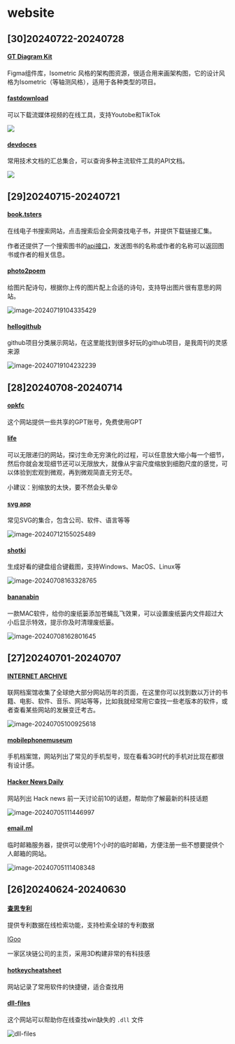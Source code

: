 # website

## [30]20240722-20240728

#### [GT Diagram Kit](https://www.figma.com/community/file/1015543187940120536/gt-diagram-kit-isometric-style)

Figma组件库，Isometric 风格的架构图资源，很适合用来画架构图，它的设计风格为Isometric（等轴测风格），适用于各种类型的项目。



#### [fastdownload](https://www.fastdownload.io/)

可以下载流媒体视频的在线工具，支持Youtobe和TikTok

![](./images/image-20240726103051878.png)



#### [devdoces](https://devdocs.io/)

常用技术文档的汇总集合，可以查询多种主流软件工具的API文档。

![](./../weekly/images/image-20240726110821927.png)



## [29]20240715-20240721

#### [book.tsters](https://book.tstrs.me/)

在线电子书搜索网站，点击搜索后会全网查找电子书，并提供下载链接汇集。

作者还提供了一个搜索图书的[api接口](https://book-db-v1.saltyleo.com/)，发送图书的名称或作者的名称可以返回图书或作者的相关信息。



#### [photo2poem](https://photo2poem.top/)

给图片配诗句，根据你上传的图片配上合适的诗句，支持导出图片很有意思的网站。

![image-20240719104335429](./images/image-20240719104335429.png)

#### [hellogithub](https://hellogithub.com/)

github项目分类展示网站，在这里能找到很多好玩的github项目，是我周刊的灵感来源

![image-20240719104232239](./images/image-20240719104232239.png)



## [28]20240708-20240714

#### [opkfc](https://www.opkfc.com/list)

这个网站提供一些共享的GPT账号，免费使用GPT



#### [life](https://oimo.io/works/life/)

可以无限递归的网站，探讨生命无穷演化的过程，可以任意放大缩小每一个细节，然后你就会发现细节还可以无限放大，就像从宇宙尺度缩放到细胞尺度的感觉，可以体验到宏观到微观，再到微观简直无穷无尽。

小建议：别缩放的太快，要不然会头晕😵



#### [svg app](https://svgl.app/)

常见SVG的集合，包含公司、软件、语言等等

![image-20240712155025489](./images/image-20240712155025489.png)



#### [shotki](https://shotki.app/)

生成好看的键盘组合键截图，支持Windows、MacOS、Linux等

![image-20240708163328765](./images/image-20240708163328765.png)



#### [bananabin](https://bananabin.app/)

一款MAC软件，给你的废纸篓添加苍蝇乱飞效果，可以设置废纸篓内文件超过大小后显示特效，提示你及时清理废纸篓。

![image-20240708162801645](./images/image-20240708162801645.png)



## [27]20240701-20240707

#### [INTERNET ARCHIVE](https://web.archive.org/)

联网档案馆收集了全球绝大部分网站历年的页面，在这里你可以找到数以万计的书籍、电影、软件、音乐、网站等等，比如我就经常用它查找一些老版本的软件，或者查看某些网站的发展变迁考古。

![image-20240705100925618](./images/image-20240705100925618-1720149690126-4.png)



#### [mobilephonemuseum](https://www.mobilephonemuseum.com/catalogue)

手机档案馆，网站列出了常见的手机型号，现在看看3G时代的手机对比现在都很有设计感。



#### [Hacker News Daily](https://www.daemonology.net/hn-daily/)

网站列出 Hack news 前一天讨论前10的话题，帮助你了解最新的科技话题

![image-20240705111446997](./images/image-20240705111446997-1720149690127-5.png)



#### [email.ml](https://email.ml/)

临时邮箱服务器，提供可以使用1个小时的临时邮箱，方便注册一些不想要提供个人邮箱的网站。

![image-20240705111408348](./images/image-20240705111408348-1720149690127-6.png)



## [26]20240624-20240630

#### [查思专利](https://www.chaspark.com/#/patents)

提供专利数据在线检索功能，支持检索全球的专利数据



[IGoo](https://www.igloo.inc/)

一家区块链公司的主页，采用3D构建非常的有科技感



#### [hotkeycheatsheet](https://hotkeycheatsheet.com/zh)

网站记录了常用软件的快捷键，适合查找用



#### [dll-files](https://cn.dll-files.com/)

这个网站可以帮助你在线查找win缺失的 `.dll` 文件

![dll-files](https://images-1252557999.file.myqcloud.com/uPic/dll-files.jpg)

